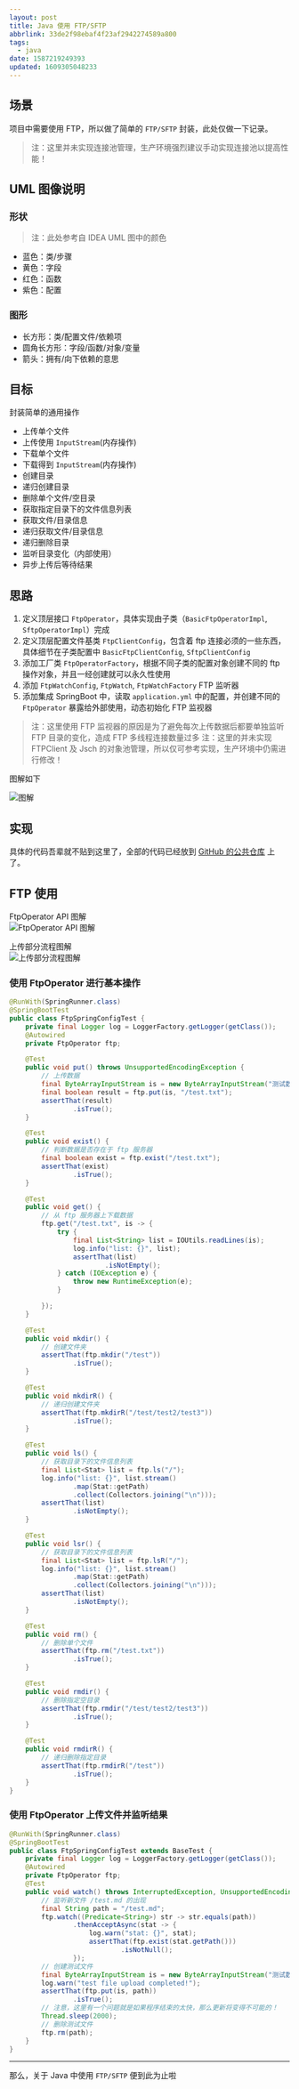 ```yaml
---
layout: post
title: Java 使用 FTP/SFTP
abbrlink: 33de2f98ebaf4f23af2942274589a800
tags:
  - java
date: 1587219249393
updated: 1609305048233
---
```


## 场景

项目中需要使用 FTP，所以做了简单的 `FTP/SFTP` 封装，此处仅做一下记录。

> 注：这里并未实现连接池管理，生产环境强烈建议手动实现连接池以提高性能！

## UML 图像说明

### 形状

> 注：此处参考自 IDEA UML 图中的颜色

*   蓝色：类/步骤
*   黄色：字段
*   红色：函数
*   紫色：配置

### 图形

*   长方形：类/配置文件/依赖项
*   圆角长方形：字段/函数/对象/变量
*   箭头：拥有/向下依赖的意思

## 目标

封装简单的通用操作

*   上传单个文件
*   上传使用 `InputStream`(内存操作)
*   下载单个文件
*   下载得到 `InputStream`(内存操作)
*   创建目录
*   递归创建目录
*   删除单个文件/空目录
*   获取指定目录下的文件信息列表
*   获取文件/目录信息
*   递归获取文件/目录信息
*   递归删除目录
*   监听目录变化（内部使用）
*   异步上传后等待结果

## 思路

1.  定义顶层接口 `FtpOperator`，具体实现由子类（`BasicFtpOperatorImpl`, `SftpOperatorImpl`）完成
2.  定义顶层配置文件基类 `FtpClientConfig`，包含着 ftp 连接必须的一些东西，具体细节在子类配置中 `BasicFtpClientConfig`, `SftpClientConfig`
3.  添加工厂类 `FtpOperatorFactory`，根据不同子类的配置对象创建不同的 ftp 操作对象，并且一经创建就可以永久性使用
4.  添加 `FtpWatchConfig`, `FtpWatch`, `FtpWatchFactory` FTP 监听器
5.  添加集成 SpringBoot 中，读取 `application.yml` 中的配置，并创建不同的 `FtpOperator` 暴露给外部使用，动态初始化 FTP 监视器

> 注：这里使用 FTP 监视器的原因是为了避免每次上传数据后都要单独监听 FTP 目录的变化，造成 FTP 多线程连接数量过多
> 注：这里的并未实现 FTPClient 及 Jsch 的对象池管理，所以仅可参考实现，生产环境中仍需进行修改！

图解如下

![图解](https://img.rxliuli.com/20190226221826.png)

## 实现

具体的代码吾辈就不贴到这里了，全部的代码已经放到 [GitHub 的公共仓库](https://github.com/rxliuli/java-ftp-example) 上了。

## FTP 使用

FtpOperator API 图解\
![FtpOperator API 图解](https://img.rxliuli.com/20190302115433.png)

上传部分流程图解\
![上传部分流程图解](https://img.rxliuli.com/20190302120512.png)

### 使用 FtpOperator 进行基本操作

```java
@RunWith(SpringRunner.class)
@SpringBootTest
public class FtpSpringConfigTest {
    private final Logger log = LoggerFactory.getLogger(getClass());
    @Autowired
    private FtpOperator ftp;

    @Test
    public void put() throws UnsupportedEncodingException {
        // 上传数据
        final ByteArrayInputStream is = new ByteArrayInputStream("测试数据".getBytes("UTF-8"));
        final boolean result = ftp.put(is, "/test.txt");
        assertThat(result)
                .isTrue();
    }

    @Test
    public void exist() {
        // 判断数据是否存在于 ftp 服务器
        final boolean exist = ftp.exist("/test.txt");
        assertThat(exist)
                .isTrue();
    }

    @Test
    public void get() {
        // 从 ftp 服务器上下载数据
        ftp.get("/test.txt", is -> {
            try {
                final List<String> list = IOUtils.readLines(is);
                log.info("list: {}", list);
                assertThat(list)
                        .isNotEmpty();
            } catch (IOException e) {
                throw new RuntimeException(e);
            }

        });
    }

    @Test
    public void mkdir() {
        // 创建文件夹
        assertThat(ftp.mkdir("/test"))
                .isTrue();
    }

    @Test
    public void mkdirR() {
        // 递归创建文件夹
        assertThat(ftp.mkdirR("/test/test2/test3"))
                .isTrue();
    }

    @Test
    public void ls() {
        // 获取目录下的文件信息列表
        final List<Stat> list = ftp.ls("/");
        log.info("list: {}", list.stream()
                .map(Stat::getPath)
                .collect(Collectors.joining("\n")));
        assertThat(list)
                .isNotEmpty();
    }

    @Test
    public void lsr() {
        // 获取目录下的文件信息列表
        final List<Stat> list = ftp.lsR("/");
        log.info("list: {}", list.stream()
                .map(Stat::getPath)
                .collect(Collectors.joining("\n")));
        assertThat(list)
                .isNotEmpty();
    }

    @Test
    public void rm() {
        // 删除单个文件
        assertThat(ftp.rm("/test.txt"))
                .isTrue();
    }

    @Test
    public void rmdir() {
        // 删除指定空目录
        assertThat(ftp.rmdir("/test/test2/test3"))
                .isTrue();
    }

    @Test
    public void rmdirR() {
        // 递归删除指定目录
        assertThat(ftp.rmdirR("/test"))
                .isTrue();
    }
}
```

### 使用 FtpOperator 上传文件并监听结果

```java
@RunWith(SpringRunner.class)
@SpringBootTest
public class FtpSpringConfigTest extends BaseTest {
    private final Logger log = LoggerFactory.getLogger(getClass());
    @Autowired
    private FtpOperator ftp;
    @Test
    public void watch() throws InterruptedException, UnsupportedEncodingException {
        // 监听新文件 /test.md 的出现
        final String path = "/test.md";
        ftp.watch((Predicate<String>) str -> str.equals(path))
                .thenAcceptAsync(stat -> {
                    log.warn("stat: {}", stat);
                    assertThat(ftp.exist(stat.getPath()))
                            .isNotNull();
                });
        // 创建测试文件
        final ByteArrayInputStream is = new ByteArrayInputStream("测试数据".getBytes("UTF-8"));
        log.warn("test file upload completed!");
        assertThat(ftp.put(is, path))
                .isTrue();
        // 注意，这里有一个问题就是如果程序结束的太快，那么更新将变得不可能的！
        Thread.sleep(2000);
        // 删除测试文件
        ftp.rm(path);
    }
}
```

***

那么，关于 Java 中使用 `FTP/SFTP` 便到此为止啦
